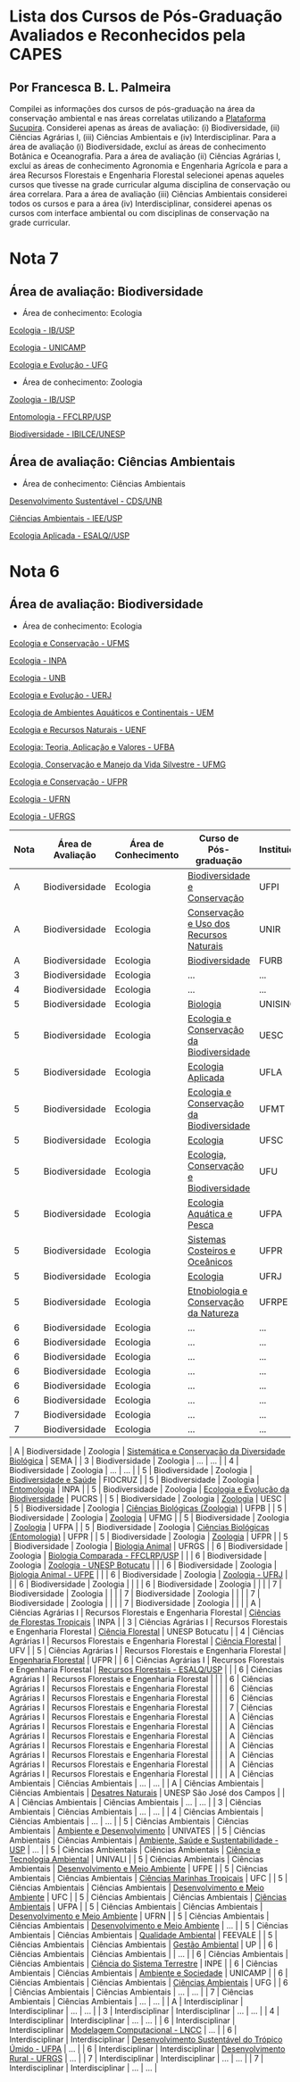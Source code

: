 # Lista dos Cursos de Pós-Graduação Avaliados e Reconhecidos pela CAPES

## Por Francesca B. L. Palmeira 

Compilei as informações dos cursos de pós-graduação na área da conservação ambiental e nas áreas correlatas utilizando a [Plataforma Sucupira](https://sucupira.capes.gov.br/sucupira/public/consultas/coleta/programa/quantitativos/quantitativoConceito.jsf;jsessionid=QYgAtGy9GTmsaDFQ65m-bfSJ.sucupira-214). 
Considerei apenas as áreas de avaliação: (i) Biodiversidade, (ii) Ciências Agrárias I, (iii) Ciências Ambientais e (iv) Interdisciplinar. Para a área de avaliação (i) Biodiversidade, excluí as áreas de conhecimento Botânica e Oceanografia. Para a área de avaliação (ii) Ciências Agrárias I, excluí as áreas de conhecimento Agronomia e Engenharia Agrícola e para a área Recursos Florestais e Engenharia Florestal selecionei apenas aqueles cursos que tivesse na grade curricular alguma disciplina de conservação ou área correlara. Para a área de avaliação (iii) Ciências Ambientais considerei todos os cursos e para a área (iv) Interdisciplinar, considerei apenas os cursos com interface ambiental ou com disciplinas de conservação na grade curricular.

# Nota 7

## Área de avaliação: Biodiversidade

- Área de conhecimento: Ecologia

[Ecologia - IB/USP](http://ecologia.ib.usp.br/pos)

[Ecologia - UNICAMP](http://www.ib.unicamp.br/pos_ecologia/)

[Ecologia e Evolução - UFG](http://www.ecoevol.ufg.br)

- Área de conhecimento: Zoologia

[Zoologia - IB/USP](http://poszoologia.ib.usp.br/)

[Entomologia - FFCLRP/USP](https://sites.usp.br/entomologia/pb/)

[Biodiversidade - IBILCE/UNESP](https://www.ibilce.unesp.br/#!/bioanimal)

## Área de avaliação: Ciências Ambientais

- Área de conhecimento: Ciências Ambientais

[Desenvolvimento Sustentável - CDS/UNB](http://www.cds.unb.br)

[Ciências Ambientais - IEE/USP](http://www.iee.usp.br/?q=pt-br/programa-de-p%C3%B3s-gradua%C3%A7%C3%A3o-em-ci%C3%AAncia-ambiental)

[Ecologia Aplicada - ESALQ//USP](http://www.esalq.usp.br/pg/programas/ecologia-aplicada/)


# Nota 6

## Área de avaliação: Biodiversidade

- Área de conhecimento: Ecologia

[Ecologia e Conservação - UFMS](http://ppgec.ufms.br)

[Ecologia - INPA](http://pgeco.inpa.gov.br)

[Ecologia - UNB](http://pgeclunb.net.br)

[Ecologia e Evolução - UERJ](https://ppgee.uerj.br)

[Ecologia de Ambientes Aquáticos e Continentais - UEM](http://www.pea.uem.br)

[Ecologia e Recursos Naturais - UENF](https://uenf.br/posgraduacao/ecologia-recursosnaturais/)

[Ecologia: Teoria, Aplicação e Valores - UFBA](https://ecologia.ufba.br/)

[Ecologia, Conservação e Manejo da Vida Silvestre - UFMG](http://www.ufmg.br/pos/ecologia)

[Ecologia e Conservação - UFPR](http://www.prppg.ufpr.br/site/ppgecologia/pb/)

[Ecologia - UFRN](http://www.sigaa.ufrn.br/sigaa/public/programa/portal.jsf?id=4846)

[Ecologia - UFRGS](https://www.ufrgs.br/ppgecologia/)

| Nota |  Área de Avaliação  | Área de Conhecimento  |  Curso de Pós-graduação | Instituição |
| ---- | ------------------- | --------------------- | ------------------- | ------------------- |
| A | Biodiversidade | Ecologia | [Biodiversidade e Conservação](https://sigaa.ufpi.br/sigaa/public/programa/portal.jsf?id=1116) | UFPI | 
| A | Biodiversidade | Ecologia | [Conservação e Uso dos Recursos Naturais](https://ppgren.unir.br/homepage) | UNIR |
| A | Biodiversidade | Ecologia | [Biodiversidade](https://www.furb.br/web/5336/cursos/programa-pos-graduacao/biodiversidade/apresentacao) | FURB |
| 3 | Biodiversidade | Ecologia | ... | ... |
| 4 | Biodiversidade | Ecologia | ... | ... |
| 5 | Biodiversidade | Ecologia | [Biologia](http://www.unisinos.br/mestrado-e-doutorado/biologia/presencial/sao-leopoldo) | UNISINOS |
| 5 | Biodiversidade | Ecologia | [Ecologia e Conservação da Biodiversidade](http://ecologiauesc.com/) | UESC |
| 5 | Biodiversidade | Ecologia | [Ecologia Aplicada](http://www.prpg.ufla.br/ecologia) | UFLA |
| 5 | Biodiversidade | Ecologia | [Ecologia e Conservação da Biodiversidade](https://www.ecologia.ufmt.br) | UFMT |
| 5 | Biodiversidade | Ecologia | [Ecologia](http://www.poseco.ufsc.br) | UFSC |
| 5 | Biodiversidade | Ecologia | [Ecologia, Conservação e Biodiversidade](http://www.ppgeco.ib.ufu.br/) | UFU |
| 5 | Biodiversidade | Ecologia | [Ecologia Aquática e Pesca](http://ppgeap.propesp.ufpa.br) | UFPA |
| 5 | Biodiversidade | Ecologia | [Sistemas Costeiros e Oceânicos](http://www.cem.ufpr.br/?page_id=61) | UFPR |
| 5 | Biodiversidade | Ecologia | [Ecologia](http://www.ppge.ufrj.br) | UFRJ |
| 5 | Biodiversidade | Ecologia | [Etnobiologia e Conservação da Natureza](http://www.pgetno.ufrpe.br/) | UFRPE |
| 6 | Biodiversidade | Ecologia | ... | ... |
| 6 | Biodiversidade | Ecologia | ... | ... |
| 6 | Biodiversidade | Ecologia | ... | ... |
| 6 | Biodiversidade | Ecologia | ... | ... |
| 6 | Biodiversidade | Ecologia | ... | ... |
| 6 | Biodiversidade | Ecologia | ... | ... |
| 7 | Biodiversidade | Ecologia | ... | ... |
| 7 | Biodiversidade | Ecologia | ... | ... |

| A | Biodiversidade | Zoologia | [Sistemática e Conservação da Diversidade Biológica](https://proppg.uergs.edu.br/mestrados/ppgscbio#:~:text=O%20Mestrado%20Acad%C3%AAmico%20em%20Sistem%C3%A1tica%20e%20Conserva%C3%A7%C3%A3o%20da,a%20Secretaria%20do%20Meio%20Ambiente%20e%20Infraestrutura%20%28SEMA%29) | SEMA |
| 3 | Biodiversidade | Zoologia |  ... | ... |
| 4 | Biodiversidade | Zoologia |  ... | ... |
| 5 | Biodiversidade | Zoologia | [Biodiversidade e Saúde](http://pgbs.ioc.fiocruz.br) | FIOCRUZ |
| 5 | Biodiversidade | Zoologia | [Entomologia](https://w2.solucaoatrio.net.br/somos/inpa-ent/index.php/pt/apresentacao) | INPA |
| 5 | Biodiversidade | Zoologia | [Ecologia e Evolução da Biodiversidade](https://www.pucrs.br/saude/programa-de-pos-graduacao-em-ecologia-e-evolucao-da-biodiversidade/) | PUCRS |
| 5 | Biodiversidade | Zoologia | [Zoologia](http://www.uesc.br/zoologia) | UESC |
| 5 | Biodiversidade | Zoologia | [Ciências Biológicas (Zoologia)](http://www.ufpb.br/pos/zoologia) | UFPB |
| 5 | Biodiversidade | Zoologia | [Zoologia](https://sites.icb.ufmg.br/pgzooufmg/) | UFMG |
| 5 | Biodiversidade | Zoologia | [Zoologia](http://ppgzool.propesp.ufpa.br/) | UFPA |
| 5 | Biodiversidade | Zoologia | 
[Ciências Biológicas (Entomologia)](http://www.pgento.ufpr.br/) | UFPR |
| 5 | Biodiversidade | Zoologia | [Zoologia](http://www.pgzoo.ufpr.br) | UFPR |
| 5 | Biodiversidade | Zoologia | [Biologia Animal](http://www.ufrgs.br/ppgban/) | UFRGS |
| 6 | Biodiversidade | Zoologia | [Biologia Comparada - FFCLRP/USP](http://sites.usp.br/biocomparada/pb/) |  |
| 6 | Biodiversidade | Zoologia | [Zoologia - UNESP Botucatu](https://www.ibb.unesp.br/#!/ensino/pos-graduacao/programas-stricto-sensu/ciencias-biologicas-zoologia/apresentacao/) |  |
| 6 | Biodiversidade | Zoologia | [Biologia Animal - UFPE](http://www.ufpe.br/ppgba) |  |
| 6 | Biodiversidade | Zoologia | [Zoologia - UFRJ](https://ppgzoo.museunacional.ufrj.br/) |  |
| 6 | Biodiversidade | Zoologia |  |  |
| 6 | Biodiversidade | Zoologia |  |  |
| 7 | Biodiversidade | Zoologia |  |  |
| 7 | Biodiversidade | Zoologia |  |  |
| 7 | Biodiversidade | Zoologia |  |  |
| 7 | Biodiversidade | Zoologia |  |  |
| A | Ciências Agrárias I | Recursos Florestais e Engenharia Florestal | [Ciências de Florestas Tropicais](https://w2.solucaoatrio.net.br/somos/inpa-cft/index.php/pt/) | INPA |
| 3 | Ciências Agrárias I | Recursos Florestais e Engenharia Florestal | [Ciência Florestal](https://www.fca.unesp.br/#!/pg-ciencia-florestal) | UNESP Botucatu |
| 4 | Ciências Agrárias I | Recursos Florestais e Engenharia Florestal | [Ciência Florestal](https://poscienciaflorestal.ufv.br/) | UFV |
| 5 | Ciências Agrárias I | Recursos Florestais e Engenharia Florestal | [Engenharia Florestal](http://www.prppg.ufpr.br/site/ppgfloresta/pb/) | UFPR |
| 6 | Ciências Agrárias I | Recursos Florestais e Engenharia Florestal | [Recursos Florestais - ESALQ/USP](http://www.esalq.usp.br/pg/programas/recursos-florestais) |  |
| 6 | Ciências Agrárias I | Recursos Florestais e Engenharia Florestal |  |  |
| 6 | Ciências Agrárias I | Recursos Florestais e Engenharia Florestal |  |  |
| 6 | Ciências Agrárias I | Recursos Florestais e Engenharia Florestal |  |  |
| 6 | Ciências Agrárias I | Recursos Florestais e Engenharia Florestal  |  |  |
| 7 | Ciências Agrárias I | Recursos Florestais e Engenharia Florestal  |  |  |
| A | Ciências Agrárias I | Recursos Florestais e Engenharia Florestal  |  |  |
| A | Ciências Agrárias I | Recursos Florestais e Engenharia Florestal  |  |  |
| A | Ciências Agrárias I | Recursos Florestais e Engenharia Florestal  |  |  |
| A | Ciências Agrárias I | Recursos Florestais e Engenharia Florestal  |  |  |
| A | Ciências Agrárias I | Recursos Florestais e Engenharia Florestal  |  |  |
| A | Ciências Agrárias I | Recursos Florestais e Engenharia Florestal  |  |  |
| A | Ciências Ambientais | Ciências Ambientais | ... | ... |
| A | Ciências Ambientais | Ciências Ambientais | [Desatres Naturais](https://www.ict.unesp.br/#!/ensino/pos-graduacao/desastres-naturais/principal/) | UNESP São José dos Campos |
| A | Ciências Ambientais | Ciências Ambientais | ... | ... |
| 3 | Ciências Ambientais | Ciências Ambientais | ... | ... |
| 4 | Ciências Ambientais | Ciências Ambientais | ... | ... |
| 5 | Ciências Ambientais | Ciências Ambientais | [Ambiente e Desenvolvimento](http://www.univates.br/ppgad) | UNIVATES |
| 5 | Ciências Ambientais | Ciências Ambientais | [Ambiente, Saúde e Sustentabilidade - USP](https://www.fsp.usp.br/pos/programas/ambiente-saude-e-sustentabilidade/) | ... |
| 5 | Ciências Ambientais | Ciências Ambientais | [Ciência e Tecnologia Ambiental](http://www.univali.br/ppcta) | UNIVALI |
| 5 | Ciências Ambientais | Ciências Ambientais | [Desenvolvimento e Meio Ambiente](http://www.ufpe.br/prodema) | UFPE |
| 5 | Ciências Ambientais | Ciências Ambientais | [Ciências Marinhas Tropicais](https://ppgcmt.ufc.br/pt/) | UFC |
| 5 | Ciências Ambientais | Ciências Ambientais | [Desenvolvimento e Meio Ambiente](http://www.prodema.ufc.br/) | UFC |
| 5 | Ciências Ambientais | Ciências Ambientais | [Ciências Ambientais](http://www.ppgca.propesp.ufpa.br) | UFPA |
| 5 | Ciências Ambientais | Ciências Ambientais | [Desenvolvimento e Meio Ambiente](https://sigaa.ufrn.br/sigaa/public/programa/portal.jsf?id=423) | UFRN |
| 5 | Ciências Ambientais | Ciências Ambientais | [Desenvolvimento e Meio Ambiente]() | ... |
| 5 | Ciências Ambientais | Ciências Ambientais | [Qualidade Ambiental](https://www.feevale.br/pgqualidadeambiental) | FEEVALE |
| 5 | Ciências Ambientais | Ciências Ambientais | [Gestão Ambiental](https://www.up.edu.br/mestrado-e-doutorado/mestrado-em-gestao-ambiental/) | UP |
| 6 | Ciências Ambientais | Ciências Ambientais | 
 | ... |
| 6 | Ciências Ambientais | Ciências Ambientais | [Ciência do Sistema Terrestre](http://www.ccst.inpe.br/servico/pos-graduacao-em-ciencia-do-sistema-terrestre/) | INPE |
| 6 | Ciências Ambientais | Ciências Ambientais | [Ambiente e Sociedade](http://www.nepam.unicamp.br) | UNICAMP |
| 6 | Ciências Ambientais | Ciências Ambientais | [Ciências Ambientais](https://ciamb.prpg.ufg.br/) | UFG |
| 6 | Ciências Ambientais | Ciências Ambientais | ... | ... |
| 7 | Ciências Ambientais | Ciências Ambientais | ... | ... |
| A | Interdisciplinar | Interdisciplinar | ... | ... |
| 3 | Interdisciplinar | Interdisciplinar | ... | ... |
| 4 | Interdisciplinar | Interdisciplinar | ... | ... |
| 6 | Interdisciplinar | Interdisciplinar | [Modelagem Computacional - LNCC](http://posgrad.lncc.br/pt-br/) | ... |
| 6 | Interdisciplinar | Interdisciplinar | [Desenvolvimento Sustentável do Trópico Úmido - UFPA](http://www.naea.ufpa.br/naea/novosite/) | ... |
| 6 | Interdisciplinar | Interdisciplinar | [Desenvolvimento Rural - UFRGS](http://www.ufrgs.br/pgdr)  | ... |
| 7 | Interdisciplinar | Interdisciplinar | ... | ... |
| 7 | Interdisciplinar | Interdisciplinar | ... | ... |

